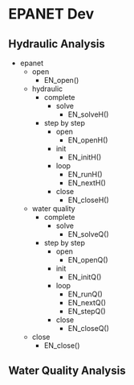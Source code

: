 # EPANET Dev

## Hydraulic Analysis

- epanet
    - open
        - EN_open()
    - hydraulic
        - complete
            - solve
                - EN_solveH()
        - step by step
            - open
                - EN_openH()
            - init
                - EN_initH()
            - loop
                - EN_runH()
                - EN_nextH()
            - close
                - EN_closeH()
    - water quality
        - complete
            - solve
                - EN_solveQ()
        - step by step
            - open
                - EN_openQ()
            - init
                - EN_initQ()
            - loop
                - EN_runQ()
                - EN_nextQ()
                - EN_stepQ()
            - close
                - EN_closeQ()
    - close
        - EN_close()

## Water Quality Analysis

